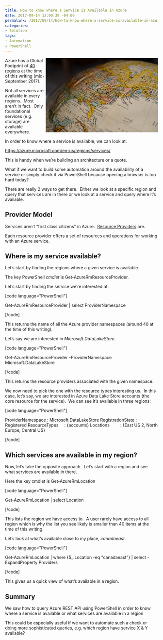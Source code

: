 ```yaml
---
title: How to know where a Service is Available in Azure
date: 2017-09-14 12:00:39 -04:00
permalink: /2017/09/14/how-to-know-where-a-service-is-available-in-azure/
categories:
- Solution
tags:
- Automation
- PowerShell
---
```

<a href="/assets/2017/9/how-to-know-where-a-service-is-available-in-azure/pexels-photo-2696331.jpg"><img style="border:0 currentcolor;float:right;display:inline;background-image:none;" title="pexels-photo-269633[1]" src="/assets/2017/9/how-to-know-where-a-service-is-available-in-azure/pexels-photo-2696331_thumb.jpg" alt="pexels-photo-269633[1]" width="370" height="245" align="right" border="0" /></a>Azure has a Global Footprint of <a href="https://azure.microsoft.com/en-us/regions/" target="_blank" rel="noopener">40 regions</a> at the time of this writing (mid-September 2017).

Not all services are available in every regions.  Most aren’t in fact.  Only foundational services (e.g. storage) are available everywhere.

In order to know where a service is available, we can look at:

<a title="https://azure.microsoft.com/en-us/regions/services/" href="https://azure.microsoft.com/en-us/regions/services/">https://azure.microsoft.com/en-us/regions/services/</a>

This is handy when we’re building an architecture or a quote.

What if we want to build some automation around the availability of a service or simply check it via PowerShell because opening a browser is too hard today?

There are really 2 ways to get there.  Either we look at a specific region and query that services are in there or we look at a service and query where it’s available.
<h2>Provider Model</h2>
Services aren’t “first class citizens” in Azure.  <a href="https://docs.microsoft.com/en-us/azure/azure-resource-manager/resource-group-overview#resource-providers" target="_blank" rel="noopener">Resource Providers</a> are.

Each resource provider offers a set of resources and operations for working with an Azure service.
<h2>Where is my service available?</h2>
Let’s start by finding the regions where a given service is available.

The key PowerShell <em>cmdlet</em> is Get-AzureRmResourceProvider.

Let’s start by finding the service we’re interested at.

[code language="PowerShell"]

Get-AzureRmResourceProvider | select ProviderNamespace

[/code]

This returns the name of all the Azure provider namespaces (around 40 at the time of this writing).

Let’s say we are interested in <em>Microsoft.DataLakeStore</em>.

[code language="PowerShell"]

Get-AzureRmResourceProvider -ProviderNamespace Microsoft.DataLakeStore

[/code]

This returns the resource providers associated with the given namespace.

We now need to pick the one with the resource types interesting us.  In this case, let’s say, we are interested in Azure Data Lake Store accounts (the core resource for the service).  We can see it’s available in three regions:

[code language="PowerShell"]

ProviderNamespace : Microsoft.DataLakeStore
RegistrationState : Registered
ResourceTypes     : {accounts}
Locations         : {East US 2, North Europe, Central US}

[/code]

<h2>Which services are available in my region?</h2>
Now, let’s take the opposite approach.  Let’s start with a region and see what services are available in there.

Here the key cmdlet is Get-AzureRmLocation

[code language="PowerShell"]

Get-AzureRmLocation | select Location

[/code]

This lists the region we have access to.  A user rarely have access to all region which is why the list you see likely is smaller than 40 items at the time of this writing.

Let’s look at what’s available close to my place, <em>canadaeast</em>.

[code language="PowerShell"]

Get-AzureRmLocation | where {$_.Location -eq &quot;canadaeast&quot;} | select -ExpandProperty Providers

[/code]

This gives us a quick view of what’s available in a region.
<h2>Summary</h2>
We saw how to query Azure REST API using PowerShell in order to know where a service is available or what services are available in a region.

This could be especially useful if we want to automate such a check or doing more sophisticated queries, e.g. which region have service X &amp; Y available?